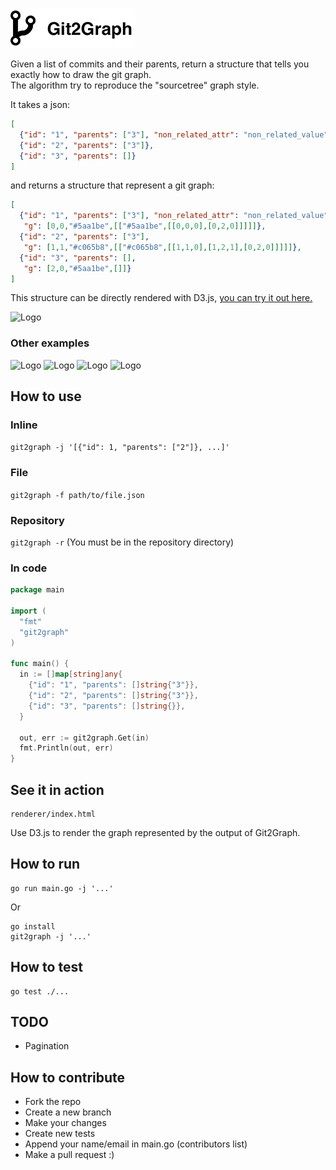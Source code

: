 ![Logo](img/logo.png)

Given a list of commits and their parents, return a structure that tells you exactly how to draw the git graph.  
The algorithm try to reproduce the "sourcetree" graph style.

It takes a json:

```json
[
  {"id": "1", "parents": ["3"], "non_related_attr": "non_related_value"},
  {"id": "2", "parents": ["3"]},
  {"id": "3", "parents": []}
]
```

and returns a structure that represent a git graph:

```json
[
  {"id": "1", "parents": ["3"], "non_related_attr": "non_related_value",
   "g": [0,0,"#5aa1be",[["#5aa1be",[[0,0,0],[0,2,0]]]]]},
  {"id": "2", "parents": ["3"],
   "g": [1,1,"#c065b8",[["#c065b8",[[1,1,0],[1,2,1],[0,2,0]]]]]},
  {"id": "3", "parents": [],
   "g": [2,0,"#5aa1be",[]]}
]
```

This structure can be directly rendered with D3.js, [you can try it out here.](http://alaingilbert.github.io/git2graph/)

![Logo](img/img1.png)

### Other examples

![Logo](img/img2.png)
![Logo](img/img5.png)
![Logo](img/img3.png)
![Logo](img/img4.png)

## How to use

### Inline

`git2graph -j '[{"id": 1, "parents": ["2"]}, ...]'`

### File

`git2graph -f path/to/file.json`

### Repository

`git2graph -r` (You must be in the repository directory)

### In code

```go
package main

import (
  "fmt"
  "git2graph"
)

func main() {
  in := []map[string]any{
    {"id": "1", "parents": []string{"3"}},
    {"id": "2", "parents": []string{"3"}},
    {"id": "3", "parents": []string{}},
  }

  out, err := git2graph.Get(in)
  fmt.Println(out, err)
}
```

## See it in action

```
renderer/index.html
```

Use D3.js to render the graph represented by the output of Git2Graph.

## How to run

```
go run main.go -j '...'
```

Or

```
go install
git2graph -j '...'
```

## How to test
```
go test ./...
```

## TODO

- Pagination

## How to contribute

- Fork the repo
- Create a new branch
- Make your changes
- Create new tests
- Append your name/email in main.go (contributors list)
- Make a pull request :)
